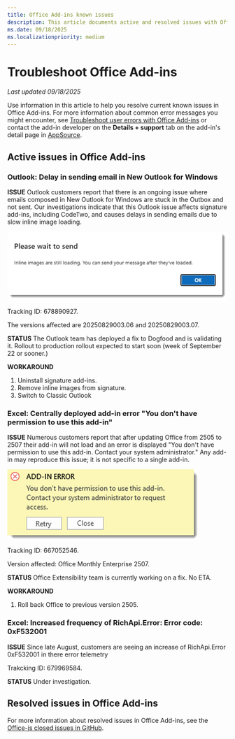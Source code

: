 ```yaml
---
title: Office Add-ins known issues
description: This article documents active and resolved issues with Office Add-ins.
ms.date: 09/18/2025
ms.localizationpriority: medium
---
```


# Troubleshoot Office Add-ins

_Last updated 09/18/2025_

Use information in this article to help you resolve current known issues in Office Add-ins.  For more information about common error messages you might encounter, see [Troubleshoot user errors with Office Add-ins](/office/dev/add-ins/testing/testing-and-troubleshooting.md) or contact the add-in developer on the **Details + support** tab on the add-in's detail page in [AppSource](https://appsource.microsoft.com).

## Active issues in Office Add-ins

### Outlook: Delay in sending email in New Outlook for Windows

**ISSUE**
Outlook customers report that there is an ongoing issue where emails composed in New Outlook for Windows are stuck in the Outbox and not sent. Our investigations indicate that this Outlook issue affects signature add-ins, including CodeTwo, and causes delays in sending emails due to slow inline image loading.

 ![Outlook images still loading error message.](../images/outlook-images-still-loading-error.png)

Tracking ID: 678890927.

The versions affected are 20250829003.06 and 20250829003.07.

**STATUS**
The Outlook team has deployed a fix to Dogfood and is validating it. Rollout to production rollout expected to start soon (week of September 22 or sooner.)

**WORKAROUND**

1. Uninstall signature add-ins.
1. Remove inline images from signature.
1. Switch to Classic Outlook

### Excel: Centrally deployed add-in error "You don't have permission to use this add-in"

**ISSUE**
Numerous customers report that after updating Office from 2505 to 2507 their add-in will not load and an error is displayed "You don't have permission to use this add-in. Contact your system administrator." Any add-in may reproduce this issue; it is not specific to a single add-in.

 ![Excel web add-in permissions error message.](../images/excel-web-addin-permission-error.png)

Tracking ID: 667052546.

Version affected: Office Monthly Enterprise 2507.

**STATUS**
Office Extensibility team is currently working on a fix. No ETA.

**WORKAROUND**
1. Roll back Office to previous version 2505.

### Excel: Increased frequency of RichApi.Error: Error code: 0xF532001

**ISSUE**
Since late August, customers are seeing an increase of RichApi.Error 0xF532001 in there error telemetry

Trakcking ID: 679969584.

**STATUS**
Under investigation.

## Resolved issues in Office Add-ins

For more information about resolved issues in Office Add-ins, see the [Office-js closed issues in GitHub](https://github.com/OfficeDev/office-js/issues?q=is%3Aissue%20state%3Aclosed). 
